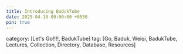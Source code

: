 ```yaml
---
title: Introducing BadukTube
date: 2025-04-10 00:00:00 +0530
pin: true
---
```


category: [Let's Go!!!!, BadukTube]
tag: [Go, Baduk, Weiqi, BadukTube, Lectures, Collection, Directory, Database, Resources]